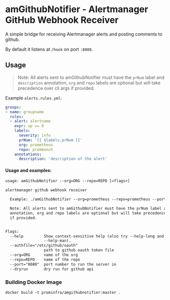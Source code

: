 # amGithubNotifier - Alertmanager GitHub Webhook Receiver

A simple bridge for receiving Alertmanager alerts and posting comments to github.

By default it listens at `/hook` on port `:8080`.

## Usage

> Note: All alerts sent to amGithubNotifier must have the `prNum` label and `description` annotation, `org` and `repo` labels are optional but will take precedence over cli args if provided.

Example `alerts.rules.yml`:
```yaml
groups:
- name: groupname
  rules:
  - alert: alertname
    expr: up == 0
    labels:
      severity: info
      prNum: '{{ $labels.prNum }}'
      org: prometheus
      repo: prombench
    annotations:
      description: 'description of the alert'
```

#### Usage and examples:
[embedmd]:# (amGithubNotifier-flags.txt)
```txt
usage: amGithubNotifier --org=ORG --repo=REPO [<flags>]

alertmanager github webhook receiver

  Example: ./amGithubNotifier --org=prometheus --repo=prometheus --port=8080

  Note: All alerts sent to amGithubNotifier must have the prNum label and description
  annotation, org and repo labels are optional but will take precedence over cli args
  if provided.


Flags:
  --help         Show context-sensitive help (also try --help-long and
                 --help-man).
  --authfile="/etc/github/oauth"
                 path to github oauth token file
  --org=ORG      name of the org
  --repo=REPO    name of the repo
  --port="8080"  port number to run the server in
  --dryrun       dry run for github api

```
### Building Docker Image
```
docker build -t prominfra/amgithubnotifier:master .
```
